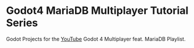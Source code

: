 # Godot4 MariaDB Multiplayer Tutorial Series
Godot Projects for the [YouTube](https://www.youtube.com/playlist?list=PLu7lVswyh7lK3so3EkOShwgugMhAkYtsR) Godot 4 Multiplayer feat. MariaDB Playlist.
